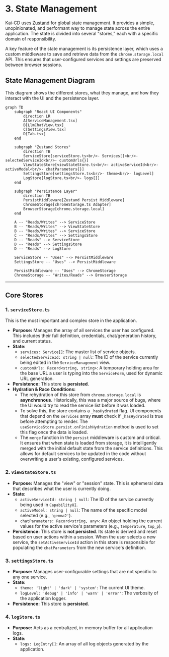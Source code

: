 # 3. State Management

Kai-CD uses [Zustand](https://github.com/pmndrs/zustand) for global state management. It provides a simple, unopinionated, and performant way to manage state across the entire application. The state is divided into several "stores," each with a specific domain of responsibility.

A key feature of the state management is its persistence layer, which uses a custom middleware to save and retrieve data from the `chrome.storage.local` API. This ensures that user-configured services and settings are preserved between browser sessions.

## State Management Diagram

This diagram shows the different stores, what they manage, and how they interact with the UI and the persistence layer.

```mermaid
graph TD
    subgraph "React UI Components"
        direction LR
        A[ServiceManagement.tsx]
        B[LlmChatView.tsx]
        C[SettingsView.tsx]
        D[Tab.tsx]
    end

    subgraph "Zustand Stores"
        direction TB
        ServiceStore[serviceStore.ts<br/>- Services[]<br/>- selectedServiceId<br/>- customUrls{}]
        ViewStateStore[viewStateStore.ts<br/>- activeServiceId<br/>- activeModel<br/>- chatParameters{}]
        SettingsStore[settingsStore.ts<br/>- theme<br/>- logLevel]
        LogStore[logStore.ts<br/>- logs[]]
    end

    subgraph "Persistence Layer"
        direction TB
        PersistMiddleware[Zustand Persist Middleware]
        ChromeStorage[chromeStorage.ts Adapter]
        BrowserStorage[chrome.storage.local]
    end

    A -- "Reads/Writes" --> ServiceStore
    B -- "Reads/Writes" --> ViewStateStore
    B -- "Reads/Writes" --> ServiceStore
    C -- "Reads/Writes" --> SettingsStore
    D -- "Reads" --> ServiceStore
    D -- "Reads" --> SettingsStore
    D -- "Reads" --> LogStore

    ServiceStore -- "Uses" --> PersistMiddleware
    SettingsStore -- "Uses" --> PersistMiddleware

    PersistMiddleware -- "Uses" --> ChromeStorage
    ChromeStorage -- "Writes/Reads" --> BrowserStorage
```

---

## Core Stores

### 1. `serviceStore.ts`

This is the most important and complex store in the application.

-   **Purpose:** Manages the array of all services the user has configured. This includes their full definition, credentials, chat/generation history, and current status.
-   **State:**
    -   `services: Service[]`: The master list of service objects.
    -   `selectedServiceId: string | null`: The ID of the service currently being edited in the `ServiceManagement` view.
    -   `customUrls: Record<string, string>`: A temporary holding area for the base URL a user is typing into the `ServiceForm`, used for dynamic URL generation.
-   **Persistence:** This store is **persisted**.
-   **Hydration & Race Conditions:**
    -   The rehydration of this store from `chrome.storage.local` is **asynchronous**. Historically, this was a major source of bugs, where the UI would try to read the service list before it was loaded.
    -   To solve this, the store contains a `_hasHydrated` flag. UI components that depend on the `services` array **must** check if `_hasHydrated` is true before attempting to render. The `useServiceStore.persist.onFinishHydration` method is used to set this flag once the data is loaded.
    -   The `merge` function in the `persist` middleware is custom and critical. It ensures that when state is loaded from storage, it is intelligently merged with the initial default state from the service definitions. This allows for default services to be updated in the code without overwriting a user's existing, configured services.

### 2. `viewStateStore.ts`

-   **Purpose:** Manages the "view" or "session" state. This is ephemeral data that describes what the user is currently doing.
-   **State:**
    -   `activeServiceId: string | null`: The ID of the service currently being used in `CapabilityUI`.
    -   `activeModel: string | null`: The name of the specific model selected (e.g., `'gemma2'`).
    -   `chatParameters: Record<string, any>`: An object holding the current values for the active service's parameters (e.g., `temperature`, `top_p`).
-   **Persistence:** This store is **not persisted**. Its state is derived and reset based on user actions within a session. When the user selects a new service, the `setActiveServiceId` action in this store is responsible for populating the `chatParameters` from the new service's definition.

### 3. `settingsStore.ts`

-   **Purpose:** Manages user-configurable settings that are not specific to any one service.
-   **State:**
    -   `theme: 'light' | 'dark' | 'system'`: The current UI theme.
    -   `logLevel: 'debug' | 'info' | 'warn' | 'error'`: The verbosity of the application logger.
-   **Persistence:** This store is **persisted**.

### 4. `logStore.ts`

-   **Purpose:** Acts as a centralized, in-memory buffer for all application logs.
-   **State:**
    -   `logs: LogEntry[]`: An array of all log objects generated by the application.
